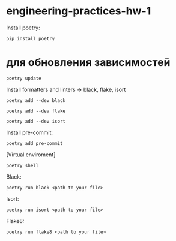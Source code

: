 # engineering-practices-hw-1
Install poetry:
```
pip install poetry
```
# для обновления зависимостей
```
poetry update
```
Install formatters and linters -> black, flake, isort
```
poetry add --dev black
```
```
poetry add --dev flake
```
```
poetry add --dev isort
```
Install pre-commit:
```
poetry add pre-commit
```
[Virtual enviroment]  
```
poetry shell
```
Black: 
```
poetry run black <path to your file> 
```
Isort:
```
poetry run isort <path to your file> 
```
Flake8:
```
poetry run flake8 <path to your file> 
```
